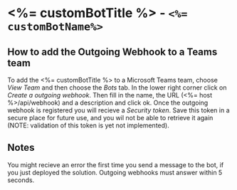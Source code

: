 # <%= customBotTitle %> - `<%= customBotName%>`

## How to add the Outgoing Webhook to a Teams team

To add the <%= customBotTitle %> to a Microsoft Teams team, choose *View Team* and then choose the *Bots* tab. In the lower right corner click on *Create a outgoing webhook*. Then fill in the name, the URL (<%= host %>/api/webhook) and a description and click ok. Once the outgoing webhook is registered you will recieve a _Security token_. Save this token in a secure place for future use, and you wil not be able to retrieve it again (NOTE: validation of this token is yet not implemented).

## Notes

You might recieve an error the first time you send a message to the bot, if you just deployed the solution. Outgoing webhooks must answer within 5 seconds.
